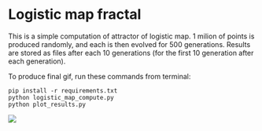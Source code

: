 # Logistic map fractal
This is a simple computation of attractor of logistic map.
1 milion of points is produced randomly, and each is then evolved for 500 generations.
Results are stored as files after each 10 generations (for the first 10 generation after each generation).

To produce final gif, run these commands from terminal:

```
pip install -r requirements.txt
python logistic_map_compute.py
python plot_results.py
```

![](logistic_map.gif)